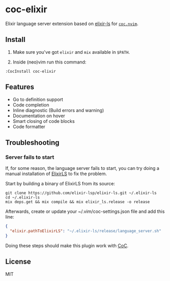 # coc-elixir

Elixir language server extension based on [elixir-ls](https://github.com/elixir-lsp/elixir-ls) for [`coc.nvim`](https://github.com/neoclide/coc.nvim).

## Install

1. Make sure you've got `elixir` and `mix` available in `$PATH`.

2. Inside (neo)vim run this command:

```
:CocInstall coc-elixir
```

## Features
- Go to definition support
- Code completion
- Inline diagnostic (Build errors and warning)
- Documentation on hover
- Smart closing of code blocks
- Code formatter

## Troubleshooting

### Server fails to start

If, for some reason, the language server fails to start, you can try doing a manual installation of [ElixirLS](https://github.com/elixir-lsp/elixir-ls) to fix the problem.

Start by building a binary of ElixirLS from its source:

```
git clone https://github.com/elixir-lsp/elixir-ls.git ~/.elixir-ls
cd ~/.elixir-ls
mix deps.get && mix compile && mix elixir_ls.release -o release
```

Afterwards, create or update your ~/.vim/coc-settings.json file and add this line:

```json
{
  "elixir.pathToElixirLS": "~/.elixir-ls/release/language_server.sh"
}
```

Doing these steps should make this plugin work with [CoC](https://github.com/neoclide/coc.nvim).

## License

MIT

